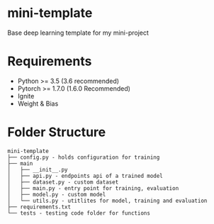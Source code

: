# mini-template

Base deep learning template for my mini-project

# Requirements
- Python >= 3.5 (3.6 recommended)
- Pytorch >= 1.7.0 (1.6.0 Recommended)
- Ignite
- Weight & Bias

# Folder Structure
```
mini-template
├── config.py - holds configuration for training
├── main
│   ├── __init__.py
│   ├── api.py - endpoints api of a trained model
│   ├── dataset.py - custom dataset
│   ├── main.py - entry point for training, evaluation
│   ├── model.py - custom model
│   └── utils.py - utitlites for model, training and evaluation
├── requirements.txt
└── tests - testing code folder for functions
```
